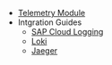 - [Telemetry Module](../README.md)
- Intgration Guides
  - [SAP Cloud Logging](integrate-sap-cloud-logging.md)
  - [Loki](integrate-loki.md)
  - [Jaeger](integrate-jaeger.md)
